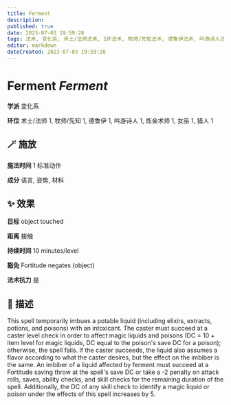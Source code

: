 ```yaml
---
title: Ferment
description: 
published: true
date: 2023-07-03 19:59:28
tags: 法术, 变化系, 术士/法师法术, 1环法术, 牧师/先知法术, 德鲁伊法术, 吟游诗人法术, 炼金术师法术, 女巫法术, 猎人法术
editor: markdown
dateCreated: 2023-07-03 19:59:28
---
```


# **Ferment** *Ferment*

**学派** 变化系 

**环位** 术士/法师 1, 牧师/先知 1, 德鲁伊 1, 吟游诗人 1, 炼金术师 1, 女巫 1, 猎人 1

## 🪄 施放

**施法时间** 1 标准动作

**成分** 语言, 姿势, 材料

## ✨ 效果 

**目标** object touched 

**距离** 接触  

**持续时间** 10 minutes/level 

**豁免** Fortitude negates (object)

**法术抗力** 是

## 📖 描述

This spell temporarily imbues a potable liquid (including elixirs, extracts, potions, and poisons) with an intoxicant. The caster must succeed at a caster level check in order to affect magic liquids and poisons (DC = 10 + item level for magic liquids, DC equal to the poison's save DC for a poison); otherwise, the spell fails. If the caster succeeds, the liquid also assumes a flavor according to what the caster desires,  but the effect on the imbiber is the same. An imbiber of a liquid affected by ferment must succeed at a Fortitude saving throw at the spell's save DC or take a -2 penalty on attack rolls, saves, ability checks, and skill checks for the remaining duration of the spell. Additionally, the DC of any skill check to identify a magic liquid or poison under the effects of this spell increases by 5.
    